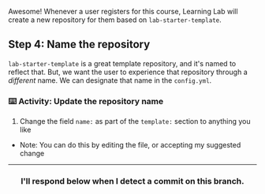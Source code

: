 Awesome! Whenever a user registers for this course, Learning Lab will create a new repository for them based on `lab-starter-template`.

## Step 4: Name the repository

`lab-starter-template` is a great template repository, and it's named to reflect that. But, we want the user to experience that repository through a _different_ name. We can designate that name in the `config.yml`.

### :keyboard: Activity: Update the repository name

1. Change the field `name:` as part of the `template:` section to anything you like
  - Note: You can do this by editing the file, or accepting my suggested change

<hr>
<h3 align="center">I'll respond below when I detect a commit on this branch.</h3>
